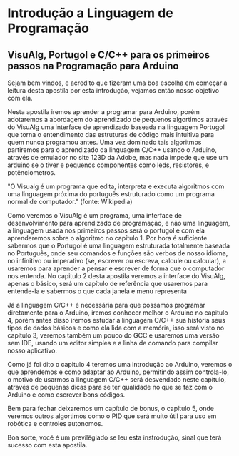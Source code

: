 # Introdução a Linguagem de Programação
## VisuAlg, Portugol e C/C++ para os primeiros passos na Programação para Arduino
Sejam bem vindos, e acredito que fizeram uma boa escolha em começar a leitura desta apostila por esta introdução, vejamos então nosso objetivo com ela.

Nesta apostila iremos aprender a programar para Arduino, porém adotaremos a abordagem do aprendizado de pequenos algortimos através do VisuAlg uma interface de aprendizado baseada na linguagem Portugol que torna o entendimento das estruturas de código mais intuitiva para quem nunca programou antes. Uma vez dominado tais algoritmos partiremos para o aprendizado da linguagem C/C++ usando o Arduino, através de emulador no site 123D da Adobe, mas nada impede que use um arduino se o tiver e pequenos componentes como leds, resistores, e potênciometros.

"O Visualg é um programa que edita, interpreta e executa algoritmos com uma linguagem próxima do português estruturado como um programa normal de computador." (fonte: Wikipedia)

Como veremos o VisuAlg é um programa, uma interface de desenvolvimento para aprendizado de programação, e não uma linguagem, a linguagem usada nos primeiros passos será o portugol e com ela aprenderemos sobre o algoritmo no capítulo 1. Por hora é suficiente sabermos que o Portugol é uma linguagem estruturada totalmente baseada no Português, onde seu comandos e funções são verbos de nosso idioma, no infinitivo ou imperativo (se, escrever ou escreva, calcule ou calcular), a usaremos para aprender a pensar e escrever de forma que o computador nos entenda. No capitulo 2 desta apostila veremos a interface do VisuAlg, apenas o básico, será  um capítulo de referência que usaremos para entende-la e sabermos o que cada janela e menu representa

Já a linguagem C/C++ é necessária para que possamos programar diretamente para o Arduino, iremos conhecer melhor o Arduino no capitulo 4, porém antes disso iremos estudar a linguagem C/C++ sua história seus tipos de dados básicos e como ela lida com a memória, isso será visto no capítulo 3, veremos também um pouco do GCC e usaremos uma versão sem IDE, usando um editor simples e a linha de comando para compilar nosso aplicativo.

Como já foi dito o capitulo 4 teremos uma introdução ao Arduino, veremos o que aprendemos e como adaptar ao Arduino, permitindo assim controla-lo, o motivo de usarmos a linguagem C/C++ será desvendado neste capítulo, através de pequenas dicas para se ter qualidade no que se faz com o Arduino e como escrever bons códigos.

Bem para fechar deixaremos um capítulo de bonus, o capítulo 5, onde veremos outros algortimos como o PID que será muito útil para uso em robótica e controles autonomos.

Boa sorte, você é um previlêgiado se leu esta instrodução, sinal que terá sucesso com esta apostila.